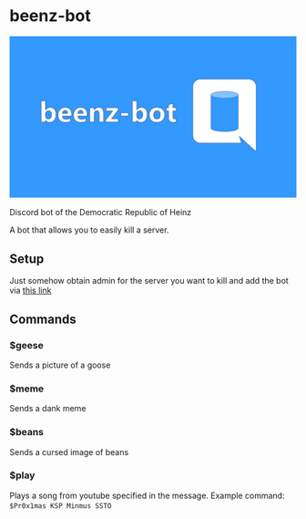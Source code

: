 # beenz-bot

![beenz-bot logo](src/assets/banner.jpg)

Discord bot of the Democratic Republic of Heinz

A bot that allows you to easily kill a server.

## Setup
Just somehow obtain admin for the server you want to kill and add the bot via [this link](https://discordapp.com/api/oauth2/authorize?client_id=684481896822210560&permissions=8&scope=bot)

## Commands

### $geese
Sends a picture of a goose

### $meme
Sends a dank meme

### $beans
Sends a cursed image of beans

### $play
Plays a song from youtube specified in the message. Example command: `$Pr0x1mas KSP Minmus SSTO`
